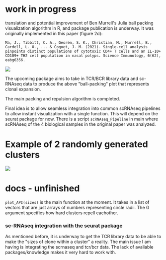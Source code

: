 # work in progress
translation and potential improvement of Ben Murrell's Julia ball packing visualization algorithm in R, and package publication is underway. It was originally implemented in this paper (figure 2d):

```
Ma, J., Tibbitt, C. A., Georén, S. K., Christian, M., Murrell, B., Cardell, L. O., ... & Coquet, J. M. (2021). Single-cell analysis pinpoints distinct populations of cytotoxic CD4+ T cells and an IL-10+ CD109+ TH2 cell population in nasal polyps. Science Immunology, 6(62), eabg6356.
```
<img src="https://github.com/Qile0317/scRNAseq-CircularPacking/blob/main/GoalPlot.png" />

The upcoming package aims to take in TCR/BCR library data and sc-RNAseq data to produce the above "ball-packing" plot that represents clonal expansion. 

The main packing and repulsion algorithm is completed.

Final idea is to allow seamless integration into common scRNAseq pipelines to allow instant visualization with a single function. This will depend on the seurat package for now. There is a script ```scRNAseq_Pipeline``` in main where scRNAseq of the 4 biological samples in the original paper was analyzed. 

# Example of 2 randomly generated clusters
<img src="https://github.com/Qile0317/scRNAseq-CircularPacking/blob/main/Example.png" />

# docs - unfinished
```plot_API(sizes)``` is the main function at the moment. It takes in a list of vectors that are just arrays of numbers representing circle radii. The G argument specifies how hard clusters repell eachother.

### sc-RNAseq integration with the seurat package
As mentioned before, it is underway to get the TCR library data to be able to make the "sizes of clone within a cluster" a reality. The main issue I am having is integrating the scrnaseq and tcr/bcr data. The lack of avaliable packages/knowledge makes it very hard to work with.
